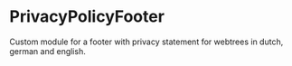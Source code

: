 # PrivacyPolicyFooter
Custom module for a footer with privacy statement for webtrees in dutch, german and english.
